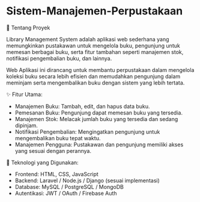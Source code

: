 # Sistem-Manajemen-Perpustakaan

📖 Tentang Proyek

Library Management System adalah aplikasi web sederhana yang memungkinkan pustakawan untuk mengelola buku, pengunjung untuk memesan berbagai buku, serta fitur tambahan seperti manajemen stok, notifikasi pengembalian buku, dan lainnya.

Web Aplikasi ini dirancang untuk membantu perpustakaan dalam mengelola koleksi buku secara lebih efisien dan memudahkan pengunjung dalam meminjam serta mengembalikan buku dengan sistem yang lebih tertata.

✨ Fitur Utama:
- Manajemen Buku: Tambah, edit, dan hapus data buku.
- Pemesanan Buku: Pengunjung dapat memesan buku yang tersedia.
- Manajemen Stok: Melacak jumlah buku yang tersedia dan sedang dipinjam.
- Notifikasi Pengembalian: Mengingatkan pengunjung untuk mengembalikan buku tepat waktu.
- Manajemen Pengguna: Pustakawan dan pengunjung memiliki akses yang sesuai dengan perannya.

🚀 Teknologi yang Digunakan:
- Frontend: HTML, CSS, JavaScript
- Backend: Laravel / Node.js / Django (sesuai implementasi)
- Database: MySQL / PostgreSQL / MongoDB
- Autentikasi: JWT / OAuth / Firebase Auth
